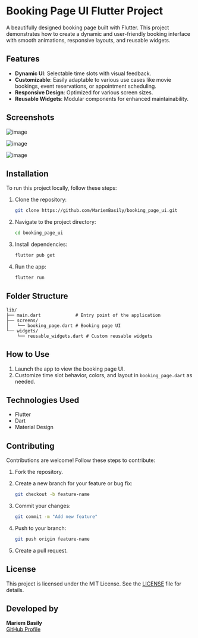 # Booking Page UI Flutter Project

A beautifully designed booking page built with Flutter. This project demonstrates how to create a dynamic and user-friendly booking interface with smooth animations, responsive layouts, and reusable widgets.

## Features

- **Dynamic UI**: Selectable time slots with visual feedback.
- **Customizable**: Easily adaptable to various use cases like movie bookings, event reservations, or appointment scheduling.
- **Responsive Design**: Optimized for various screen sizes.
- **Reusable Widgets**: Modular components for enhanced maintainability.

## Screenshots

![image](https://github.com/user-attachments/assets/e20bfa7e-a8c1-4022-afe3-812f22dba7ce)

![image](https://github.com/user-attachments/assets/f88eb0cc-bccd-4a0e-885f-ba2ddbb24979)          

![image](https://github.com/user-attachments/assets/4c7b1ae4-cf69-49ad-8f78-dd9772153931)



## Installation

To run this project locally, follow these steps:

1. Clone the repository:

   ```bash
   git clone https://github.com/MariemBasily/booking_page_ui.git
   ```

2. Navigate to the project directory:

   ```bash
   cd booking_page_ui
   ```

3. Install dependencies:

   ```bash
   flutter pub get
   ```

4. Run the app:

   ```bash
   flutter run
   ```

## Folder Structure

```plaintext
lib/
├── main.dart             # Entry point of the application
├── screens/
│   └── booking_page.dart # Booking page UI
└── widgets/
    └── reusable_widgets.dart # Custom reusable widgets
```

## How to Use

1. Launch the app to view the booking page UI.
2. Customize time slot behavior, colors, and layout in `booking_page.dart` as needed.

## Technologies Used

- Flutter
- Dart
- Material Design

## Contributing

Contributions are welcome! Follow these steps to contribute:

1. Fork the repository.
2. Create a new branch for your feature or bug fix:

   ```bash
   git checkout -b feature-name
   ```

3. Commit your changes:

   ```bash
   git commit -m "Add new feature"
   ```

4. Push to your branch:

   ```bash
   git push origin feature-name
   ```

5. Create a pull request.

## License

This project is licensed under the MIT License. See the [LICENSE](LICENSE) file for details.

## Developed by

**Mariem Basily**  
[GitHub Profile](https://github.com/MariemBasily)

